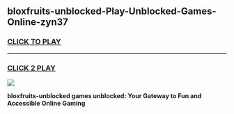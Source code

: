 
## bloxfruits-unblocked-Play-Unblocked-Games-Online-zyn37
<h3>
<a href="https://premium76.site?title=bloxfruits-unblocked&ref=25A">CLICK TO PLAY</a></h3>
<hr>

<h3>
<a href="https://premium76.site?title=bloxfruits-unblocked&ref=25A">CLICK 2 PLAY</a>
  
</h3>

<a href="https://premium76.site?title=bloxfruits-unblocked&ref=25A"><img src="https://clearcache.store/games.png"></a>


**bloxfruits-unblocked games unblocked: Your Gateway to Fun and Accessible Online Gaming**
